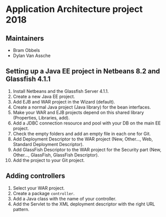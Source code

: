 # Application Architecture project 2018

## Maintainers
- Bram Obbels
- Dylan Van Assche

## Setting up a Java EE project in Netbeans 8.2 and Glassfish 4.1.1

1. Install Netbeans and the Glassfish Server 4.1.1.
2. Create a new Java EE project.
3. Add EJB and WAR project in the Wizard (default).
4. Create a normal Java project (Java library) for the bean interfaces.
5. Make your WAR and EJB projects depend on this shared library (Properties, Libraries, add).
6. Add a JDBC connection resource and pool with your DB on the main EE project.
7. Check the empty folders and add an empty file in each one for Git.
8. Add Deployment Descriptor to the WAR project (New, Other..., Web, Standard Deployment Descriptor).
9. Add GlassFish Descriptor to the WAR project for the Security part (New, Other..., GlassFish, GlassFish Descriptor).
9. Add the project to your Git project.

## Adding controllers

1. Select your WAR project.
2. Create a package `controller`.
3. Add a Java class with the name of your controller.
4. Add the Servlet to the XML deployment descriptor with the right URL pattern.


